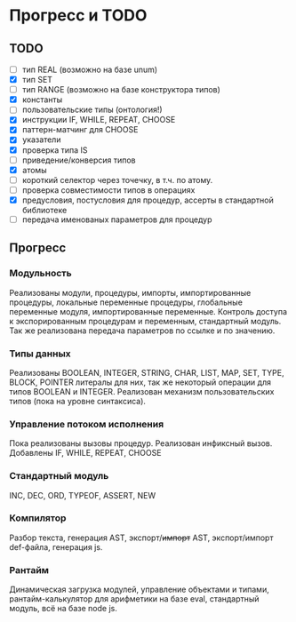 # Прогресс и TODO

## TODO

* [ ] тип REAL (возможно на базе unum)
* [x] тип SET
* [ ] тип RANGE (возможно на базе конструктора типов)
* [x] константы
* [ ] пользовательские типы (онтология!)
* [x] инструкции IF, WHILE, REPEAT, CHOOSE
* [x] паттерн-матчинг для CHOOSE
* [x] указатели
* [x] проверка типа IS
* [ ] приведение/конверсия типов
* [x] атомы
* [ ] короткий селектор через точечку, в т.ч. по атому.
* [ ] проверка совместимости типов в операциях
* [x] предусловия, постусловия для процедур, ассерты в стандартной библиотеке
* [ ] передача именованых параметров для процедур

## Прогресс

### Модульность
Реализованы модули, процедуры, импорты, импортированные процедуры, локальные переменные процедуры, глобальные переменные модуля, импортированные переменные. Контроль доступа к экспорированным процедурам и переменным, стандартный модуль. Так же реализована передача параметров по ссылке и по значению.

### Типы данных
Реализованы BOOLEAN, INTEGER, STRING, CHAR, LIST, MAP, SET, TYPE, BLOCK, POINTER литералы для них, так же некоторый операции для типов BOOLEAN и INTEGER. Реализован механизм пользовательских типов (пока на уровне синтаксиса).

### Управление потоком исполнения
Пока реализованы вызовы процедур. Реализован инфиксный вызов. Добавлены IF, WHILE, REPEAT, CHOOSE

### Стандартный модуль
INC, DEC, ORD, TYPEOF, ASSERT, NEW

### Компилятор
Разбор текста, генерация AST, экспорт/~~импорт~~ AST, экспорт/импорт def-файла, генерация js.

### Рантайм
Динамическая загрузка модулей, управление объектами и типами, рантайм-калькулятор для арифметики на базе eval, стандартный модуль, всё на базе node js.
